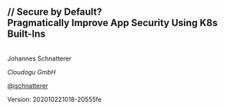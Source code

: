 <!-- .slide: style=" text-align: center !important;"  -->
<!-- .slide: data-background-image="images/title.svg"  -->
<!-- .slide: data-background-opacity="1"  -->
<br/>
<img data-src="images/k8s_logo.svg" class="centered" width=15%/>
<h2 class="title">
    <span class="title-accent">//</span> 
    Secure by Default?<br/>Pragmatically Improve App Security Using K8s Built-Ins
</h2>
<br/>
Johannes Schnatterer

*Cloudogu GmbH*

<p class="printOnly">
    <a href='https://twitter.com/jschnatterer' class="social" target="_blank">
        <i class='fab fa-twitter'></i>
        @jschnatterer
    </a>
</p>

<div class="title-version">
Version: 202010221018-20555fe
</div>

<p class="state-background" style="font-size: 0.9em">
    <a href="Secure-by-Default-Pragmatically-Improve-App-Security-Using-K8s-Built-Ins.pdf">
       <i class="far fa-file-pdf"></i>
    </a>
</p>
